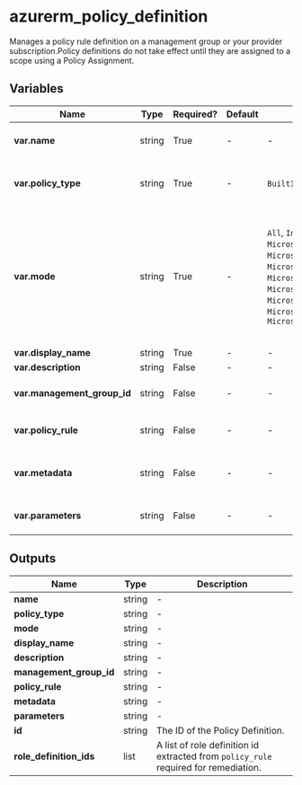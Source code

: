 # azurerm_policy_definition

Manages a policy rule definition on a management group or your provider subscription.Policy definitions do not take effect until they are assigned to a scope using a Policy Assignment.

## Variables

| Name | Type | Required? | Default  | possible values | Description |
| ---- | ---- | --------- | -------- | ----------- | ----------- |
| **var.name** | string | True | -  |  -  | The name of the policy definition. Changing this forces a new resource to be created. | 
| **var.policy_type** | string | True | -  |  `BuiltIn`, `Custom`, `NotSpecified`, `Static`  | The policy type. Possible values are `BuiltIn`, `Custom`, `NotSpecified` and `Static`. Changing this forces a new resource to be created. | 
| **var.mode** | string | True | -  |  `All`, `Indexed`, `Microsoft.ContainerService.Data`, `Microsoft.CustomerLockbox.Data`, `Microsoft.DataCatalog.Data`, `Microsoft.KeyVault.Data`, `Microsoft.Kubernetes.Data`, `Microsoft.MachineLearningServices.Data`, `Microsoft.Network.Data`, `Microsoft.Synapse.Data`  | The policy resource manager mode that allows you to specify which resource types will be evaluated. Possible values are `All`, `Indexed`, `Microsoft.ContainerService.Data`, `Microsoft.CustomerLockbox.Data`, `Microsoft.DataCatalog.Data`, `Microsoft.KeyVault.Data`, `Microsoft.Kubernetes.Data`, `Microsoft.MachineLearningServices.Data`, `Microsoft.Network.Data` and `Microsoft.Synapse.Data`. | 
| **var.display_name** | string | True | -  |  -  | The display name of the policy definition. | 
| **var.description** | string | False | -  |  -  | The description of the policy definition. | 
| **var.management_group_id** | string | False | -  |  -  | The id of the Management Group where this policy should be defined. Changing this forces a new resource to be created. | 
| **var.policy_rule** | string | False | -  |  -  | The policy rule for the policy definition. This is a JSON string representing the rule that contains an if and a then block. | 
| **var.metadata** | string | False | -  |  -  | The metadata for the policy definition. This is a JSON string representing additional metadata that should be stored with the policy definition. | 
| **var.parameters** | string | False | -  |  -  | Parameters for the policy definition. This field is a JSON string that allows you to parameterize your policy definition. | 



## Outputs

| Name | Type | Description |
| ---- | ---- | --------- | 
| **name** | string  | - | 
| **policy_type** | string  | - | 
| **mode** | string  | - | 
| **display_name** | string  | - | 
| **description** | string  | - | 
| **management_group_id** | string  | - | 
| **policy_rule** | string  | - | 
| **metadata** | string  | - | 
| **parameters** | string  | - | 
| **id** | string  | The ID of the Policy Definition. | 
| **role_definition_ids** | list  | A list of role definition id extracted from `policy_rule` required for remediation. | 